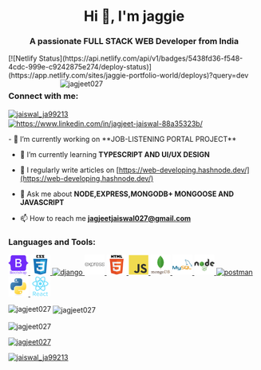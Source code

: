 <h1 align="center">Hi 👋, I'm jaggie</h1>
<h3 align="center">A passionate FULL STACK WEB Developer from India</h3>
[![Netlify Status](https://api.netlify.com/api/v1/badges/5438fd36-f548-4cdc-999e-c9242875e274/deploy-status)](https://app.netlify.com/sites/jaggie-portfolio-world/deploys)?query=dev
<img align="right" width=400 src="https://media.giphy.com/media/f6hnhHkks8bk4jwjh3/giphy.gif" alt="jagjeet027" />
<h3 align="top">Connect with me:</h3>
<p align="left">
<a href="https://twitter.com/jaiswal_ja99213" target="blank"><img align="center" src="https://raw.githubusercontent.com/rahuldkjain/github-profile-readme-generator/master/src/images/icons/Social/twitter.svg" alt="jaiswal_ja99213" height="30" width="40" /></a>
<a href="https://linkedin.com/in/https://www.linkedin.com/in/jagjeet-jaiswal-88a35323b/" target="blank"><img align="center" src="https://raw.githubusercontent.com/rahuldkjain/github-profile-readme-generator/master/src/images/icons/Social/linked-in-alt.svg" alt="https://www.linkedin.com/in/jagjeet-jaiswal-88a35323b/" height="30" width="40" /></a>
</p>
- 🔭 I’m currently working on **JOB-LISTENING PORTAL PROJECT**

- 🌱 I’m currently learning **TYPESCRIPT AND UI/UX DESIGN**

- 📝 I regularly write articles on [https://web-developing.hashnode.dev/](https://web-developing.hashnode.dev/)

- 💬 Ask me about **NODE,EXPRESS,MONGODB+ MONGOOSE AND JAVASCRIPT**

- 📫 How to reach me **jagjeetjaiswal027@gmail.com**
<h3 align="left">Languages and Tools:</h3>
<p align="left"> <a href="https://getbootstrap.com" target="_blank" rel="noreferrer"> <img src="https://raw.githubusercontent.com/devicons/devicon/master/icons/bootstrap/bootstrap-plain-wordmark.svg" alt="bootstrap" width="40" height="40"/> </a> <a href="https://www.w3schools.com/css/" target="_blank" rel="noreferrer"> <img src="https://raw.githubusercontent.com/devicons/devicon/master/icons/css3/css3-original-wordmark.svg" alt="css3" width="40" height="40"/> </a> <a href="https://www.djangoproject.com/" target="_blank" rel="noreferrer"> <img src="https://cdn.worldvectorlogo.com/logos/django.svg" alt="django" width="40" height="40"/> </a> <a href="https://expressjs.com" target="_blank" rel="noreferrer"> <img src="https://raw.githubusercontent.com/devicons/devicon/master/icons/express/express-original-wordmark.svg" alt="express" width="40" height="40"/> </a> <a href="https://www.w3.org/html/" target="_blank" rel="noreferrer"> <img src="https://raw.githubusercontent.com/devicons/devicon/master/icons/html5/html5-original-wordmark.svg" alt="html5" width="40" height="40"/> </a> <a href="https://developer.mozilla.org/en-US/docs/Web/JavaScript" target="_blank" rel="noreferrer"> <img src="https://raw.githubusercontent.com/devicons/devicon/master/icons/javascript/javascript-original.svg" alt="javascript" width="40" height="40"/> </a> <a href="https://www.mongodb.com/" target="_blank" rel="noreferrer"> <img src="https://raw.githubusercontent.com/devicons/devicon/master/icons/mongodb/mongodb-original-wordmark.svg" alt="mongodb" width="40" height="40"/> </a> <a href="https://www.mysql.com/" target="_blank" rel="noreferrer"> <img src="https://raw.githubusercontent.com/devicons/devicon/master/icons/mysql/mysql-original-wordmark.svg" alt="mysql" width="40" height="40"/> </a> <a href="https://nodejs.org" target="_blank" rel="noreferrer"> <img src="https://raw.githubusercontent.com/devicons/devicon/master/icons/nodejs/nodejs-original-wordmark.svg" alt="nodejs" width="40" height="40"/> </a> <a href="https://postman.com" target="_blank" rel="noreferrer"> <img src="https://www.vectorlogo.zone/logos/getpostman/getpostman-icon.svg" alt="postman" width="40" height="40"/> </a> <a href="https://www.python.org" target="_blank" rel="noreferrer"> <img src="https://raw.githubusercontent.com/devicons/devicon/master/icons/python/python-original.svg" alt="python" width="40" height="40"/> </a> <a href="https://reactjs.org/" target="_blank" rel="noreferrer"> <img src="https://raw.githubusercontent.com/devicons/devicon/master/icons/react/react-original-wordmark.svg" alt="react" width="40" height="40"/> </a> </p>


<p><img align="left" src="https://github-readme-stats.vercel.app/api/top-langs?username=jagjeet027&show_icons=true&locale=en&layout=compact" alt="jagjeet027" /></p>

<p>&nbsp;<img align="center" src="https://github-readme-stats.vercel.app/api?username=jagjeet027&show_icons=true&locale=en" alt="jagjeet027" /></p>

<p><img align="center" src="https://github-readme-streak-stats.herokuapp.com/?user=jagjeet027&" alt="jagjeet027" /></p>
<p align="left"> <a href="https://github.com/ryo-ma/github-profile-trophy"><img src="https://github-profile-trophy.vercel.app/?username=jagjeet027" alt="jagjeet027" /></a> </p>

<p align="left"> <a href="https://twitter.com/jaiswal_ja99213" target="blank"><img src="https://img.shields.io/twitter/follow/jaiswal_ja99213?logo=twitter&style=for-the-badge" alt="jaiswal_ja99213" /></a> </p>
